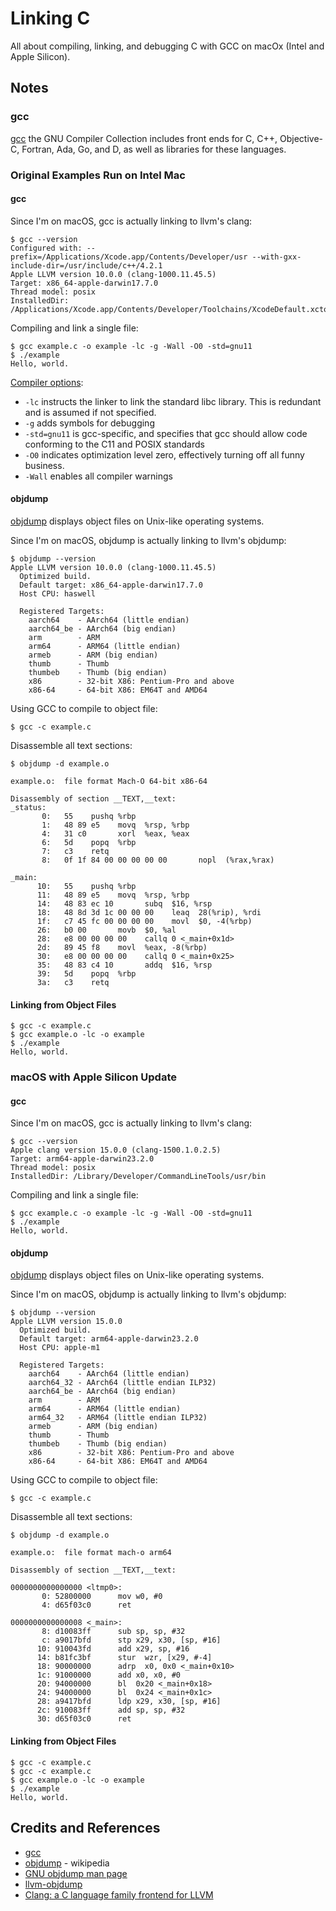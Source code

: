 # Linking C

All about compiling, linking, and debugging C with GCC on macOx (Intel and Apple Silicon).

## Notes

### gcc

[gcc](https://gcc.gnu.org/) the GNU Compiler Collection includes front ends for C, C++, Objective-C, Fortran, Ada, Go, and D, as well as libraries for these languages.

### Original Examples Run on Intel Mac

#### gcc

Since I'm on macOS, gcc is actually linking to llvm's clang:

    $ gcc --version
    Configured with: --prefix=/Applications/Xcode.app/Contents/Developer/usr --with-gxx-include-dir=/usr/include/c++/4.2.1
    Apple LLVM version 10.0.0 (clang-1000.11.45.5)
    Target: x86_64-apple-darwin17.7.0
    Thread model: posix
    InstalledDir: /Applications/Xcode.app/Contents/Developer/Toolchains/XcodeDefault.xctoolchain/usr/bin

Compiling and link a single file:

    $ gcc example.c -o example -lc -g -Wall -O0 -std=gnu11
    $ ./example
    Hello, world.

[Compiler options](https://gcc.gnu.org/onlinedocs/gcc-9.2.0/gcc/Option-Summary.html#Option-Summary):

* `-lc` instructs the linker to link the standard libc library. This is redundant and is assumed if not specified.
* `-g` adds symbols for debugging
* `-std=gnu11` is gcc-specific, and specifies that gcc should allow code conforming to the C11 and POSIX standards
* `-O0` indicates optimization level zero, effectively turning off all funny business.
* `-Wall` enables all compiler warnings

#### objdump

[objdump](http://web.mit.edu/gnu/doc/html/binutils_5.html) displays object files on Unix-like operating systems.

Since I'm on macOS, objdump is actually linking to llvm's objdump:

    $ objdump --version
    Apple LLVM version 10.0.0 (clang-1000.11.45.5)
      Optimized build.
      Default target: x86_64-apple-darwin17.7.0
      Host CPU: haswell

      Registered Targets:
        aarch64    - AArch64 (little endian)
        aarch64_be - AArch64 (big endian)
        arm        - ARM
        arm64      - ARM64 (little endian)
        armeb      - ARM (big endian)
        thumb      - Thumb
        thumbeb    - Thumb (big endian)
        x86        - 32-bit X86: Pentium-Pro and above
        x86-64     - 64-bit X86: EM64T and AMD64


Using GCC to compile to object file:

    $ gcc -c example.c

Disassemble all text sections:

    $ objdump -d example.o

    example.o:  file format Mach-O 64-bit x86-64

    Disassembly of section __TEXT,__text:
    _status:
           0:   55    pushq %rbp
           1:   48 89 e5    movq  %rsp, %rbp
           4:   31 c0       xorl  %eax, %eax
           6:   5d    popq  %rbp
           7:   c3    retq
           8:   0f 1f 84 00 00 00 00 00       nopl  (%rax,%rax)

    _main:
          10:   55    pushq %rbp
          11:   48 89 e5    movq  %rsp, %rbp
          14:   48 83 ec 10       subq  $16, %rsp
          18:   48 8d 3d 1c 00 00 00    leaq  28(%rip), %rdi
          1f:   c7 45 fc 00 00 00 00    movl  $0, -4(%rbp)
          26:   b0 00       movb  $0, %al
          28:   e8 00 00 00 00    callq 0 <_main+0x1d>
          2d:   89 45 f8    movl  %eax, -8(%rbp)
          30:   e8 00 00 00 00    callq 0 <_main+0x25>
          35:   48 83 c4 10       addq  $16, %rsp
          39:   5d    popq  %rbp
          3a:   c3    retq

#### Linking from Object Files

    $ gcc -c example.c
    $ gcc example.o -lc -o example
    $ ./example
    Hello, world.

### macOS with Apple Silicon Update

#### gcc

Since I'm on macOS, gcc is actually linking to llvm's clang:

    $ gcc --version
    Apple clang version 15.0.0 (clang-1500.1.0.2.5)
    Target: arm64-apple-darwin23.2.0
    Thread model: posix
    InstalledDir: /Library/Developer/CommandLineTools/usr/bin

Compiling and link a single file:

    $ gcc example.c -o example -lc -g -Wall -O0 -std=gnu11
    $ ./example
    Hello, world.

#### objdump

[objdump](http://web.mit.edu/gnu/doc/html/binutils_5.html) displays object files on Unix-like operating systems.

Since I'm on macOS, objdump is actually linking to llvm's objdump:

    $ objdump --version
    Apple LLVM version 15.0.0
      Optimized build.
      Default target: arm64-apple-darwin23.2.0
      Host CPU: apple-m1

      Registered Targets:
        aarch64    - AArch64 (little endian)
        aarch64_32 - AArch64 (little endian ILP32)
        aarch64_be - AArch64 (big endian)
        arm        - ARM
        arm64      - ARM64 (little endian)
        arm64_32   - ARM64 (little endian ILP32)
        armeb      - ARM (big endian)
        thumb      - Thumb
        thumbeb    - Thumb (big endian)
        x86        - 32-bit X86: Pentium-Pro and above
        x86-64     - 64-bit X86: EM64T and AMD64

Using GCC to compile to object file:

    $ gcc -c example.c

Disassemble all text sections:

    $ objdump -d example.o

    example.o:  file format mach-o arm64

    Disassembly of section __TEXT,__text:

    0000000000000000 <ltmp0>:
           0: 52800000      mov w0, #0
           4: d65f03c0      ret

    0000000000000008 <_main>:
           8: d10083ff      sub sp, sp, #32
           c: a9017bfd      stp x29, x30, [sp, #16]
          10: 910043fd      add x29, sp, #16
          14: b81fc3bf      stur  wzr, [x29, #-4]
          18: 90000000      adrp  x0, 0x0 <_main+0x10>
          1c: 91000000      add x0, x0, #0
          20: 94000000      bl  0x20 <_main+0x18>
          24: 94000000      bl  0x24 <_main+0x1c>
          28: a9417bfd      ldp x29, x30, [sp, #16]
          2c: 910083ff      add sp, sp, #32
          30: d65f03c0      ret

#### Linking from Object Files

    $ gcc -c example.c
    $ gcc -c example.c
    $ gcc example.o -lc -o example
    $ ./example
    Hello, world.

## Credits and References

* [gcc](https://gcc.gnu.org/)
* [objdump](https://en.wikipedia.org/wiki/Objdump) - wikipedia
* [GNU objdump man page](http://web.mit.edu/gnu/doc/html/binutils_5.html)
* [llvm-objdump](https://llvm.org/docs/CommandGuide/llvm-objdump.html)
* [Clang: a C language family frontend for LLVM](https://clang.llvm.org/)

